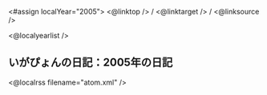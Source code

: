 <#assign localYear="2005">
<@linktop /> 
/ <@linktarget /> 
/ <@linksource /> 

<@localyearlist />

## いがぴょんの日記：2005年の日記

<@localrss filename="atom.xml" />
